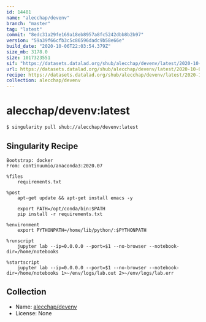```yaml
---
id: 14481
name: "alecchap/devenv"
branch: "master"
tag: "latest"
commit: "8edc31a29fe169a18eb8957a8fc5242dbb8b2b97"
version: "59a39f66cfb3c5c86596dadc9b58e66e"
build_date: "2020-10-06T22:03:54.379Z"
size_mb: 3178.0
size: 1017323551
sif: "https://datasets.datalad.org/shub/alecchap/devenv/latest/2020-10-06-8edc31a2-59a39f66/59a39f66cfb3c5c86596dadc9b58e66e.sif"
url: https://datasets.datalad.org/shub/alecchap/devenv/latest/2020-10-06-8edc31a2-59a39f66/
recipe: https://datasets.datalad.org/shub/alecchap/devenv/latest/2020-10-06-8edc31a2-59a39f66/Singularity
collection: alecchap/devenv
---
```


# alecchap/devenv:latest

```bash
$ singularity pull shub://alecchap/devenv:latest
```

## Singularity Recipe

```singularity
Bootstrap: docker
From: continuumio/anaconda3:2020.07

%files
    requirements.txt

%post
    apt-get update && apt-get install emacs -y

    export PATH=/opt/conda/bin:$PATH
    pip install -r requirements.txt

%environment
    export PYTHONPATH=/home/lib/python/:$PYTHONPATH

%runscript
    jupyter lab --ip=0.0.0.0 --port=$1 --no-browser --notebook-dir=/home/notebooks

%startscript
    jupyter lab --ip=0.0.0.0 --port=$1 --no-browser --notebook-dir=/home/notebooks 1>~/env/logs/lab.out 2>~/env/logs/lab.err
```

## Collection

 - Name: [alecchap/devenv](https://github.com/alecchap/devenv)
 - License: None

